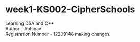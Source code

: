 # week1-KS002-CipherSchools
Learning DSA and C++ 
<br>
Author - Abhinav
<br>
Registration Number - 12209148 making changes
